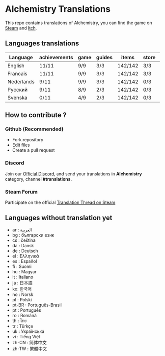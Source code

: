 # Alchemistry Translations

This repo contains translations of Alchemistry, you can find the game on [Steam](https://store.steampowered.com/app/1730540/Alchemistry/) and [Itch](https://elanis.itch.io/alchemistry).

## Languages translations

| Language   | achievements | game | guides | items   | store | ui    |
|------------|--------------|------|--------|---------|-------|-------|
| English    | 11/11        | 9/9  | 3/3    | 142/142 | 3/3   | 43/43 |
| Francais   | 11/11        | 9/9  | 3/3    | 142/142 | 3/3   | 43/43 |
| Nederlands |  9/11        | 9/9  | 3/3    | 142/142 | 0/3   | 33/43 |
| Русский    |  9/11        | 8/9  | 2/3    | 142/142 | 0/3   | 25/43 |
| Svenska    |  0/11        | 4/9  | 2/3    | 142/142 | 0/3   | 23/43 |

## How to contribute ?

### Github (Recommended)

- Fork repository
- Edit files
- Create a pull request

### Discord

Join our [Official Discord](https://discord.gg/c8aARey), and send your translations in **Alchemistry** category, channel **#translations**.

### Steam Forum

Participate on the official [Translation Thread on Steam](https://steamcommunity.com/app/1730540/discussions/0/5250637856236335523/)

## Languages without translation yet
- ar : العربية
- bg : български език
- cs : čeština
- da : Dansk
- de : Deutsch
- el : Ελληνικά
- es : Español
- fi : Suomi
- hu : Magyar
- it : Italiano
- ja : 日本語
- ko: 한국어
- no : Norsk
- pl : Polski
- pt-BR : Português-Brasil
- pt : Português
- ro : Română
- th : ไทย
- tr : Türkçe
- uk : Українська
- vi : Tiếng Việt
- zh-CN : 简体中文
- zh-TW : 繁體中文
